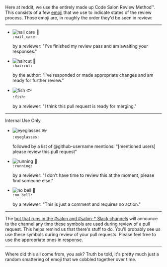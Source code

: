 Here at reddit, we use the entirely made up Code Salon Review Method™.  This consists of a few [emoji](http://www.emoji-cheat-sheet.com/) that we use to indicate states of the review process.  Those emoji are, in roughly the order they'd be seen in review:

***

* ![nail care](https://a248.e.akamai.net/assets.github.com/images/icons/emoji/nail_care.png?v5) :nail_care:<br /> `:nail_care:`

  by a reviewer: "I've finished my review pass and am awaiting your responses."

* ![haircut](https://a248.e.akamai.net/assets.github.com/images/icons/emoji/haircut.png?v5) :haircut:<br /> `:haircut:`

  by the author: "I've responded or made appropriate changes and am ready for further review."

* ![fish](https://a248.e.akamai.net/assets.github.com/images/icons/emoji/fish.png?v5) :fish:<br />
`:fish:`

  by a reviewer: "I think this pull request is ready for merging."

***

Internal Use Only

* ![eyeglasses](https://a248.e.akamai.net/assets.github.com/images/icons/emoji/eyeglasses.png?v5) :eyeglasses:<br />
`:eyeglasses:`

  followed by a list of @github-username mentions: "[mentioned users] please review this pull request"

* ![running](https://a248.e.akamai.net/assets.github.com/images/icons/emoji/running.png?v5) :running:<br />
`:running:`

  by a reviewer: "I don't have time to review this at the moment, please find someone else."

* ![no bell](https://a248.e.akamai.net/assets.github.com/images/icons/emoji/no_bell.png?v5) :no_bell:<br />
`:no_bell:`

  by a reviewer: "This is just a comment and requires no action."
***

The [bot that runs in the #salon and #salon-* Slack channels](https://github.com/spladug/harold) will announce to the channel any time these symbols are used during review of a pull request.  This helps remind us that there's stuff to do.  You'll probably see us use these symbols during review of your pull requests. Please feel free to use the appropriate ones in response.

***

Where did this all come from, you ask? Truth be told, it's pretty much just a random smattering of emoji that we cobbled together over time.